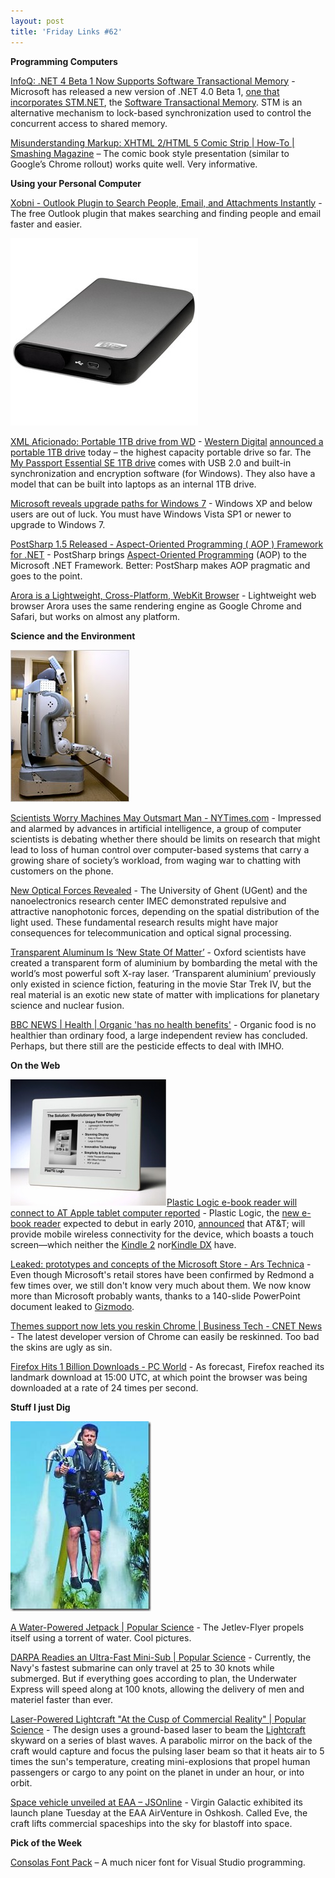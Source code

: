 ```yaml
---
layout: post
title: 'Friday Links #62'
---
```

**Programming Computers**

[InfoQ: .NET 4 Beta 1 Now Supports Software Transactional Memory](http://www.infoq.com/news/2009/07/Software-Transactional-Memory) - Microsoft has released a new version of .NET 4.0 Beta 1, [one that incorporates STM.NET](http://msdn.microsoft.com/en-us/devlabs/ee334183.aspx), the [Software Transactional Memory](http://en.wikipedia.org/wiki/Software_transactional_memory). STM is an alternative mechanism to lock-based synchronization used to control the concurrent access to shared memory. 

[Misunderstanding Markup: XHTML 2/HTML 5 Comic Strip | How-To | Smashing Magazine](http://www.smashingmagazine.com/2009/07/29/misunderstanding-markup-xhtml-2-comic-strip/) – The comic book style presentation (similar to Google’s Chrome rollout) works quite well. Very informative.

**Using your Personal Computer**

[Xobni - Outlook Plugin to Search People, Email, and Attachments Instantly](http://www.xobni.com/) - The free Outlook plugin that makes searching and finding people and email faster and easier. 

![wdfMyPassport_Essential_SE](/cdn/images/blog/FridayLinks62_7A31/wdfMyPassport_Essential_SE.jpg)

[XML Aficionado: Portable 1TB drive from WD](http://www.xmlaficionado.com/2009/07/portable-1tb-drive-from-wd.html) - [Western Digital](http://www.westerndigital.com) [announced a portable 1TB drive](http://news.prnewswire.com/ViewContent.aspx?ACCT=109&STORY=/www/story/07-27-2009/0005066376&EDATE=) today – the highest capacity portable drive so far. The [My Passport Essential SE 1TB drive](http://www.westerndigital.com/en/products/Products.asp?DriveID=691) comes with USB 2.0 and built-in synchronization and encryption software (for Windows). They also have a model that can be built into laptops as an internal 1TB drive.

[Microsoft reveals upgrade paths for Windows 7](http://www.downloadsquad.com/2009/07/28/microsoft-reveals-upgrade-paths-for-windows-7/) - Windows XP and below users are out of luck. You must have Windows Vista SP1 or newer to upgrade to Windows 7.

[PostSharp 1.5 Released - Aspect-Oriented Programming ( AOP ) Framework for .NET](http://davidhayden.com/blog/dave/archive/2009/07/29/PostSharp15AOP.aspx) - PostSharp brings [Aspect-Oriented Programming](http://en.wikipedia.org/wiki/Aspect-oriented_programming) (AOP) to the Microsoft .NET Framework. Better: PostSharp makes AOP pragmatic and goes to the point.

[Arora is a Lightweight, Cross-Platform, WebKit Browser](http://lifehacker.com/5326606/arora-is-a-lightweight-cross+platform-webkit-browser) - Lightweight web browser Arora uses the same rendering engine as Google Chrome and Safari, but works on almost any platform.

**Science and the Environment**

![26robots.inlineA.190](/cdn/images/blog/FridayLinks62_7A31/26robots.inlineA.190.jpg)

[Scientists Worry Machines May Outsmart Man - NYTimes.com](http://www.nytimes.com/2009/07/26/science/26robot.html?_r=1&ref=technology) - Impressed and alarmed by advances in artificial intelligence, a group of computer scientists is debating whether there should be limits on research that might lead to loss of human control over computer-based systems that carry a growing share of society’s workload, from waging war to chatting with customers on the phone. 

[New Optical Forces Revealed](http://www.sciencedaily.com/releases/2009/07/090714154729.htm) - The University of Ghent (UGent) and the nanoelectronics research center IMEC demonstrated repulsive and attractive nanophotonic forces, depending on the spatial distribution of the light used. These fundamental research results might have major consequences for telecommunication and optical signal processing.

[Transparent Aluminum Is ‘New State Of Matter’](http://www.sciencedaily.com/releases/2009/07/090727130814.htm) - Oxford scientists have created a transparent form of aluminium by bombarding the metal with the world’s most powerful soft X-ray laser. ‘Transparent aluminium’ previously only existed in science fiction, featuring in the movie Star Trek IV, but the real material is an exotic new state of matter with implications for planetary science and nuclear fusion.

[BBC NEWS | Health | Organic 'has no health benefits'](http://news.bbc.co.uk/2/hi/health/8174482.stm) - Organic food is no healthier than ordinary food, a large independent review has concluded. Perhaps, but there still are the pesticide effects to deal with IMHO.

**On the Web**

![6a00d83451e0d569e20115723c07e4970b-800wi](/cdn/images/blog/FridayLinks62_7A31/6a00d83451e0d569e20115723c07e4970b800wi.jpg)[Plastic Logic e-book reader will connect to AT Apple tablet computer reported](http://blogs.consumerreports.org/electronics/2009/07/plastic-logic-ereader-att-mac-apple-tablet-computer.html) - Plastic Logic, the [new e-book reader](http://www.plasticlogic.com/ereader/index.php) expected to debut in early 2010, [announced](http://www.plasticlogic.com/news/prReaderWirelesslyConnectATTJul222009.php) that AT&T; will provide mobile wireless connectivity for the device, which boasts a touch screen—which neither the [Kindle 2](http://blogs.consumerreports.org/electronics/2009/02/the-kindle-2-a-review-of-a-fine-device.html) nor[Kindle DX](http://blogs.consumerreports.org/electronics/2009/06/amazon-kindle-dx-review-consumer-reports-buying-advice-ereaders-electronic-books-ebooks-digital-books-first-look-kindledx-kin.html) have. 

[Leaked: prototypes and concepts of the Microsoft Store - Ars Technica](http://arstechnica.com/microsoft/news/2009/07/leaked-prototypes-and-concepts-of-the-microsoft-store.ars?utm_source=rss&utm_medium=rss&utm_campaign=rss?utm_source=microblogging&utm_medium=arstch&utm_term=Main%20Account&utm_campaign=microblogging) - Even though Microsoft's retail stores have been confirmed by Redmond a few times over, we still don't know very much about them. We now know more than Microsoft probably wants, thanks to a 140-slide PowerPoint document leaked to [Gizmodo](http://gizmodo.com/5322328/leak-inside-the-microsoft-store-with-wall+sized-screens-and-the-answers-bar/gallery/?skyline=true&s=I). 

[Themes support now lets you reskin Chrome | Business Tech - CNET News](http://news.cnet.com/8301-1001_3-10299814-92.html?part=rss&subj=news&tag=2547-1_3-0-5) - The latest developer version of Chrome can easily be reskinned. Too bad the skins are ugly as sin.

[Firefox Hits 1 Billion Downloads - PC World](http://www.pcworld.com/article/169406/firefox_hits_1_billion_downloads.html) - As forecast, Firefox reached its landmark download at 15:00 UTC, at which point the browser was being downloaded at a rate of 24 times per second.

**Stuff I just Dig**

![jetpack1_0](/cdn/images/blog/FridayLinks62_7A31/jetpack1_0.jpg)

[A Water-Powered Jetpack | Popular Science](http://www.popsci.com/diy/article/2009-07/water-powered-jetpack) - The Jetlev-Flyer propels itself using a torrent of water. Cool pictures.

[DARPA Readies an Ultra-Fast Mini-Sub | Popular Science](http://www.popsci.com/military-aviation-amp-space/article/2009-07/darpa-readies-ultra-fast-mini-sub) - Currently, the Navy's fastest submarine can only travel at 25 to 30 knots while submerged. But if everything goes according to plan, the Underwater Express will speed along at 100 knots, allowing the delivery of men and materiel faster than ever.

[Laser-Powered Lightcraft "At the Cusp of Commercial Reality" | Popular Science](http://www.popsci.com/military-aviation-amp-space/article/2009-07/high-powered-lightcraft-experiments-hint-future-space-travel) - The design uses a ground-based laser to beam the [Lightcraft](http://www.lightcrafttechnologies.com/technology.html) skyward on a series of blast waves. A parabolic mirror on the back of the craft would capture and focus the pulsing laser beam so that it heats air to 5 times the sun's temperature, creating mini-explosions that propel human passengers or cargo to any point on the planet in under an hour, or into orbit.

[Space vehicle unveiled at EAA – JSOnline](http://www.jsonline.com/news/wisconsin/51944417.html) - Virgin Galactic exhibited its launch plane Tuesday at the EAA AirVenture in Oshkosh. Called Eve, the craft lifts commercial spaceships into the sky for blastoff into space.

**Pick of the Week**

[Consolas Font Pack](http://www.microsoft.com/downloads/details.aspx?familyid=22e69ae4-7e40-4807-8a86-b3d36fab68d3&displaylang=en) – A much nicer font for Visual Studio programming.
